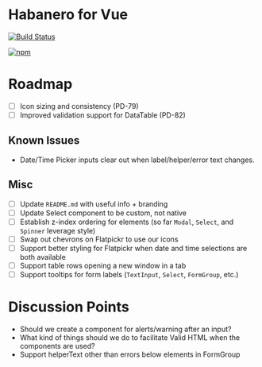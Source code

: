 # Habanero for Vue

[![Build Status](https://travis-ci.org/habanero-ui/habanero-vue.svg?branch=master)](https://travis-ci.org/habanero-ui/habanero-vue)

[![npm](https://img.shields.io/npm/v/habanero-vue.svg?style=flat-square)](https://www.npmjs.com/package/habanero-vue)

# Roadmap

- [ ] Icon sizing and consistency (PD-79)
- [ ] Improved validation support for DataTable (PD-82)

## Known Issues

- Date/Time Picker inputs clear out when label/helper/error text changes.

## Misc

- [ ] Update `README.md` with useful info + branding
- [ ] Update Select component to be custom, not native
- [ ] Establish z-index ordering for elements (so far `Modal`, `Select`, and `Spinner` leverage style)
- [ ] Swap out chevrons on Flatpickr to use our icons
- [ ] Support better styling for Flatpickr when date and time selections are both available
- [ ] Support table rows opening a new window in a tab
- [ ] Support tooltips for form labels (`TextInput`, `Select`, `FormGroup`, etc.)

# Discussion Points

- Should we create a component for alerts/warning after an input?
- What kind of things should we do to facilitate Valid HTML when the components are used?
- Support helperText other than errors below elements in FormGroup
